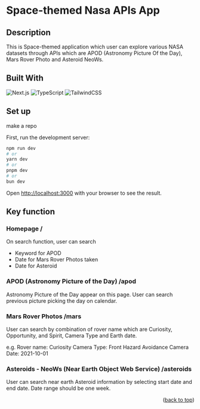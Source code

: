 
# Space-themed Nasa APIs App

## Description
This is Space-themed application which user can explore various NASA datasets through APIs which are APOD (Astronomy Picture Of the Day), Mars Rover Photo and Asteroid NeoWs.

## Built With

![Next.js](https://img.shields.io/badge/next.js-000000?style=for-the-badge&logo=nextdotjs&logoColor=white)
![TypeScript](https://img.shields.io/badge/typescript-%23007ACC.svg?style=for-the-badge&logo=typescript&logoColor=white)
![TailwindCSS](https://img.shields.io/badge/tailwindcss-%2338B2AC.svg?style=for-the-badge&logo=tailwind-css&logoColor=white)

## Set up

make a repo

First, run the development server:

```bash
npm run dev
# or
yarn dev
# or
pnpm dev
# or
bun dev
```

Open [http://localhost:3000](http://localhost:3000) with your browser to see the result.


## Key function

### Homepage /
On search function, user can search
- Keyword for APOD
- Date for Mars Rover Photos taken
- Date for Asteroid

### APOD (Astronomy Picture of the Day) /apod
Astronomy Picture of the Day appear on this page.
User can search previous picture picking the day on calendar.

### Mars Rover Photos /mars
User can search by combination of rover name which are Curiosity, Opportunity, and Spirit, Camera Type and Earth date.

e.g.
Rover name: Curiosity
Camera Type: Front Hazard Avoidance Camera
Date: 2021-10-01

### Asteroids - NeoWs (Near Earth Object Web Service) /asteroids
User can search near earth Asteroid information by selecting start date and end date.
Date range should be one week.

<p align="right">(<a href="#readme-top">back to top</a>)</p>
